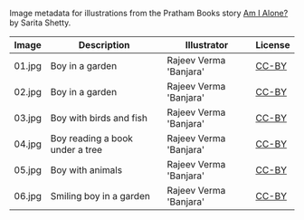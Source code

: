 Image metadata for illustrations from the Pratham Books story [Am I Alone?](https://storyweaver.org.in/stories/4798-am-i-alone) by Sarita Shetty.

Image | Description | Illustrator | License
----- | ----------- | ----------- | -------
01.jpg | Boy in a garden | Rajeev Verma 'Banjara' | [CC-BY](https://creativecommons.org/licenses/by/4.0/)
02.jpg | Boy in a garden | Rajeev Verma 'Banjara' | [CC-BY](https://creativecommons.org/licenses/by/4.0/)
03.jpg | Boy with birds and fish | Rajeev Verma 'Banjara' | [CC-BY](https://creativecommons.org/licenses/by/4.0/)
04.jpg | Boy reading a book under a tree | Rajeev Verma 'Banjara' | [CC-BY](https://creativecommons.org/licenses/by/4.0/)
05.jpg | Boy with animals | Rajeev Verma 'Banjara' | [CC-BY](https://creativecommons.org/licenses/by/4.0/)
06.jpg | Smiling boy in a garden | Rajeev Verma 'Banjara' | [CC-BY](https://creativecommons.org/licenses/by/4.0/)